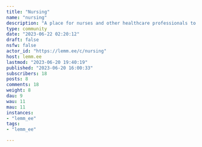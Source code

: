 ```yaml
---
title: "Nursing" 
name: "nursing"
description: "A place for nurses and other healthcare professionals to discuss relevant topics.Be respectful of one another. Constructive discussion is welcome but trolls are not.No directed racism, sexism, bigotry, etc. Bottom line, we are all human and should treat each other as such.Rules may be adjusted to adapt to community needs as it develops.Please be mindful if posting anything with graphic imagery."
type: community
date: "2023-06-22 02:20:12"
draft: false
nsfw: false
actor_id: "https://lemm.ee/c/nursing"
host: lemm.ee
lastmod: "2023-06-20 19:40:19"
published: "2023-06-20 16:00:33"
subscribers: 18
posts: 8
comments: 18
weight: 8
dau: 9
wau: 11
mau: 11
instances:
- "lemm_ee"
tags: 
- "lemm_ee"

---
```

